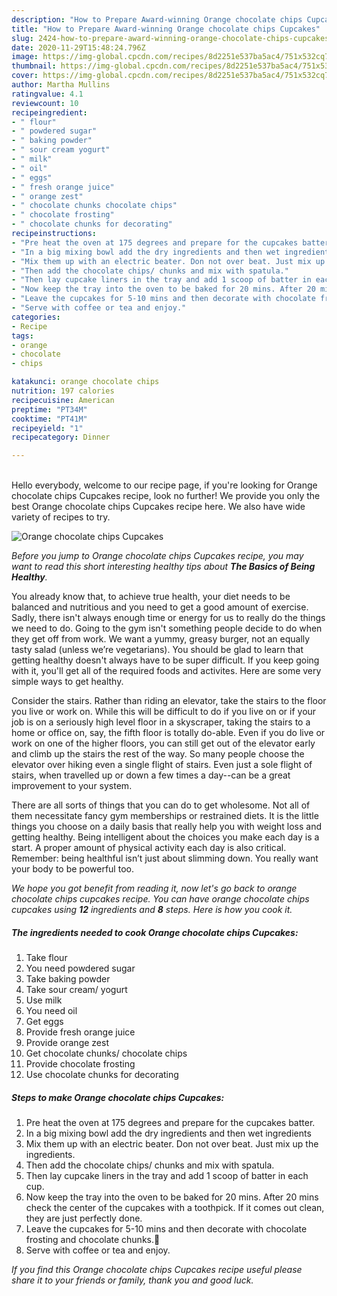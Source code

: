 ```yaml
---
description: "How to Prepare Award-winning Orange chocolate chips Cupcakes"
title: "How to Prepare Award-winning Orange chocolate chips Cupcakes"
slug: 2424-how-to-prepare-award-winning-orange-chocolate-chips-cupcakes
date: 2020-11-29T15:48:24.796Z
image: https://img-global.cpcdn.com/recipes/8d2251e537ba5ac4/751x532cq70/orange-chocolate-chips-cupcakes-recipe-main-photo.jpg
thumbnail: https://img-global.cpcdn.com/recipes/8d2251e537ba5ac4/751x532cq70/orange-chocolate-chips-cupcakes-recipe-main-photo.jpg
cover: https://img-global.cpcdn.com/recipes/8d2251e537ba5ac4/751x532cq70/orange-chocolate-chips-cupcakes-recipe-main-photo.jpg
author: Martha Mullins
ratingvalue: 4.1
reviewcount: 10
recipeingredient:
- " flour"
- " powdered sugar"
- " baking powder"
- " sour cream yogurt"
- " milk"
- " oil"
- " eggs"
- " fresh orange juice"
- " orange zest"
- " chocolate chunks chocolate chips"
- " chocolate frosting"
- " chocolate chunks for decorating"
recipeinstructions:
- "Pre heat the oven at 175 degrees and prepare for the cupcakes batter."
- "In a big mixing bowl add the dry ingredients and then wet ingredients"
- "Mix them up with an electric beater. Don not over beat. Just mix up the ingredients."
- "Then add the chocolate chips/ chunks and mix with spatula."
- "Then lay cupcake liners in the tray and add 1 scoop of batter in each cup."
- "Now keep the tray into the oven to be baked for 20 mins. After 20 mins check the center of the cupcakes with a toothpick. If it comes out clean, they are just perfectly done."
- "Leave the cupcakes for 5-10 mins and then decorate with chocolate frosting and chocolate chunks.🧁"
- "Serve with coffee or tea and enjoy."
categories:
- Recipe
tags:
- orange
- chocolate
- chips

katakunci: orange chocolate chips 
nutrition: 197 calories
recipecuisine: American
preptime: "PT34M"
cooktime: "PT41M"
recipeyield: "1"
recipecategory: Dinner

---
```

<br>
Hello everybody, welcome to our recipe page, if you're looking for Orange chocolate chips Cupcakes recipe, look no further! We provide you only the best Orange chocolate chips Cupcakes recipe here. We also have wide variety of recipes to try.
<br>


![Orange chocolate chips Cupcakes](https://img-global.cpcdn.com/recipes/8d2251e537ba5ac4/751x532cq70/orange-chocolate-chips-cupcakes-recipe-main-photo.jpg)

<i>Before you jump to Orange chocolate chips Cupcakes recipe, you may want to read this short interesting healthy tips about <strong>The Basics of Being Healthy</strong>.</i>

You already know that, to achieve true health, your diet needs to be balanced and nutritious and you need to get a good amount of exercise. Sadly, there isn't always enough time or energy for us to really do the things we need to do. Going to the gym isn't something people decide to do when they get off from work. We want a yummy, greasy burger, not an equally tasty salad (unless we’re vegetarians). You should be glad to learn that getting healthy doesn't always have to be super difficult. If you keep going with it, you'll get all of the required foods and activites. Here are some very simple ways to get healthy.

Consider the stairs. Rather than riding an elevator, take the stairs to the floor you live or work on. While this will be difficult to do if you live on or if your job is on a seriously high level floor in a skyscraper, taking the stairs to a home or office on, say, the fifth floor is totally do-able. Even if you do live or work on one of the higher floors, you can still get out of the elevator early and climb up the stairs the rest of the way. So many people choose the elevator over hiking even a single flight of stairs. Even just a sole flight of stairs, when travelled up or down a few times a day--can be a great improvement to your system. 

There are all sorts of things that you can do to get wholesome. Not all of them necessitate fancy gym memberships or restrained diets. It is the little things you choose on a daily basis that really help you with weight loss and getting healthy. Being intelligent about the choices you make each day is a start. A proper amount of physical activity each day is also critical. Remember: being healthful isn’t just about slimming down. You really want your body to be powerful too. 


<i>We hope you got benefit from reading it, now let's go back to orange chocolate chips cupcakes recipe. You can have orange chocolate chips cupcakes using <strong>12</strong> ingredients and <strong>8</strong> steps. Here is how you cook it.
</i>

##### The ingredients needed to cook Orange chocolate chips Cupcakes:

1. Take  flour
1. You need  powdered sugar
1. Take  baking powder
1. Take  sour cream/ yogurt
1. Use  milk
1. You need  oil
1. Get  eggs
1. Provide  fresh orange juice
1. Provide  orange zest
1. Get  chocolate chunks/ chocolate chips
1. Provide  chocolate frosting
1. Use  chocolate chunks for decorating


##### Steps to make Orange chocolate chips Cupcakes:

1. Pre heat the oven at 175 degrees and prepare for the cupcakes batter.
1. In a big mixing bowl add the dry ingredients and then wet ingredients
1. Mix them up with an electric beater. Don not over beat. Just mix up the ingredients.
1. Then add the chocolate chips/ chunks and mix with spatula.
1. Then lay cupcake liners in the tray and add 1 scoop of batter in each cup.
1. Now keep the tray into the oven to be baked for 20 mins. After 20 mins check the center of the cupcakes with a toothpick. If it comes out clean, they are just perfectly done.
1. Leave the cupcakes for 5-10 mins and then decorate with chocolate frosting and chocolate chunks.🧁
1. Serve with coffee or tea and enjoy.


<i>If you find this Orange chocolate chips Cupcakes recipe useful please share it to your friends or family, thank you and good luck.</i>
